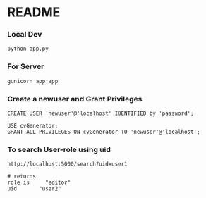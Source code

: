 # README
### Local Dev
```
python app.py
```
### For Server
```
gunicorn app:app
```

### Create a newuser and Grant Privileges 
```SQLcommand
CREATE USER 'newuser'@'localhost' IDENTIFIED by 'password';

USE cvGenerator;
GRANT ALL PRIVILEGES ON cvGenerator TO 'newuser'@'localhost';
```

### To search User-role using uid
```
http://localhost:5000/search?uid=user1 

# returns 
role is 	"editor"
uid	      "user2"

```


